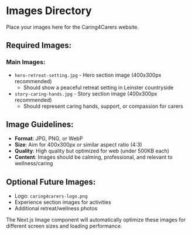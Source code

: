 # Images Directory

Place your images here for the Caring4Carers website.

## Required Images:

### Main Images:

- `hero-retreat-setting.jpg` - Hero section image (400x300px recommended)
  - Should show a peaceful retreat setting in Leinster countryside
- `story-caring-hands.jpg` - Story section image (400x300px recommended)
  - Should represent caring hands, support, or compassion for carers

## Image Guidelines:

- **Format**: JPG, PNG, or WebP
- **Size**: Aim for 400x300px or similar aspect ratio (4:3)
- **Quality**: High quality but optimized for web (under 500KB each)
- **Content**: Images should be calming, professional, and relevant to wellness/caring

## Optional Future Images:

- Logo: `caring4carers-logo.png`
- Experience section images for activities
- Additional retreat/wellness photos

The Next.js Image component will automatically optimize these images for different screen sizes and loading performance.
